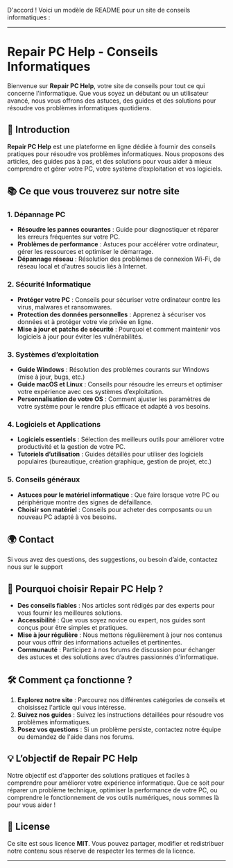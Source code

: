 D'accord ! Voici un modèle de README pour un site de conseils informatiques :

---

# Repair PC Help - Conseils Informatiques

Bienvenue sur **Repair PC Help**, votre site de conseils pour tout ce qui concerne l'informatique. Que vous soyez un débutant ou un utilisateur avancé, nous vous offrons des astuces, des guides et des solutions pour résoudre vos problèmes informatiques quotidiens.

## 🚀 Introduction

**Repair PC Help** est une plateforme en ligne dédiée à fournir des conseils pratiques pour résoudre vos problèmes informatiques. Nous proposons des articles, des guides pas à pas, et des solutions pour vous aider à mieux comprendre et gérer votre PC, votre système d’exploitation et vos logiciels.

## 📚 Ce que vous trouverez sur notre site

### 1. **Dépannage PC**
   - **Résoudre les pannes courantes** : Guide pour diagnostiquer et réparer les erreurs fréquentes sur votre PC.
   - **Problèmes de performance** : Astuces pour accélérer votre ordinateur, gérer les ressources et optimiser le démarrage.
   - **Dépannage réseau** : Résolution des problèmes de connexion Wi-Fi, de réseau local et d'autres soucis liés à Internet.

### 2. **Sécurité Informatique**
   - **Protéger votre PC** : Conseils pour sécuriser votre ordinateur contre les virus, malwares et ransomwares.
   - **Protection des données personnelles** : Apprenez à sécuriser vos données et à protéger votre vie privée en ligne.
   - **Mise à jour et patchs de sécurité** : Pourquoi et comment maintenir vos logiciels à jour pour éviter les vulnérabilités.

### 3. **Systèmes d’exploitation**
   - **Guide Windows** : Résolution des problèmes courants sur Windows (mise à jour, bugs, etc.)
   - **Guide macOS et Linux** : Conseils pour résoudre les erreurs et optimiser votre expérience avec ces systèmes d’exploitation.
   - **Personnalisation de votre OS** : Comment ajuster les paramètres de votre système pour le rendre plus efficace et adapté à vos besoins.

### 4. **Logiciels et Applications**
   - **Logiciels essentiels** : Sélection des meilleurs outils pour améliorer votre productivité et la gestion de votre PC.
   - **Tutoriels d’utilisation** : Guides détaillés pour utiliser des logiciels populaires (bureautique, création graphique, gestion de projet, etc.)

### 5. **Conseils généraux**
   - **Astuces pour le matériel informatique** : Que faire lorsque votre PC ou périphérique montre des signes de défaillance.
   - **Choisir son matériel** : Conseils pour acheter des composants ou un nouveau PC adapté à vos besoins.

## 🌍 Contact

Si vous avez des questions, des suggestions, ou besoin d’aide, contactez nous sur le support

## 📝 Pourquoi choisir Repair PC Help ?

- **Des conseils fiables** : Nos articles sont rédigés par des experts pour vous fournir les meilleures solutions.
- **Accessibilité** : Que vous soyez novice ou expert, nos guides sont conçus pour être simples et pratiques.
- **Mise à jour régulière** : Nous mettons régulièrement à jour nos contenus pour vous offrir des informations actuelles et pertinentes.
- **Communauté** : Participez à nos forums de discussion pour échanger des astuces et des solutions avec d’autres passionnés d'informatique.

## 🛠️ Comment ça fonctionne ?

1. **Explorez notre site** : Parcourez nos différentes catégories de conseils et choisissez l'article qui vous intéresse.
2. **Suivez nos guides** : Suivez les instructions détaillées pour résoudre vos problèmes informatiques.
3. **Posez vos questions** : Si un problème persiste, contactez notre équipe ou demandez de l'aide dans nos forums.

## 💡 L’objectif de Repair PC Help

Notre objectif est d'apporter des solutions pratiques et faciles à comprendre pour améliorer votre expérience informatique. Que ce soit pour réparer un problème technique, optimiser la performance de votre PC, ou comprendre le fonctionnement de vos outils numériques, nous sommes là pour vous aider !

## 📄 License

Ce site est sous licence **MIT**. Vous pouvez partager, modifier et redistribuer notre contenu sous réserve de respecter les termes de la licence.

---
